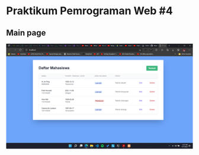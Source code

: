 # Praktikum Pemrograman Web #4

## Main page
![default main page](https://raw.githubusercontent.com/gremlinflat/Prak-PEMWEB-RA-2021/minggu4/finished%20documentation/Default%20page.png)
